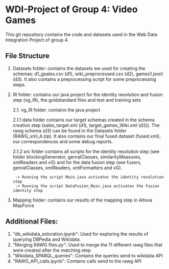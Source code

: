 # WDI-Project of Group 4: Video Games

This git repository contains the code and datasets used in the Web Data Integration Project of group 4.

## File Structure

1. Datasets folder: contains the datasets we used for creating the schemas: d1_gsales.csv (d1), wiki_preprocessed.csv (d2), games1.jsonl (d3). It also contains a preprocessing script for some preprocessing steps.

2. IR folder: contains our java project for the identity resolution and fusion step (vg_IR), the goldstandard files and test and training sets

	2.1. vg_IR folder: contains the java project
    
    2.1.1 data folder contains our target schemas created in the schema creation step (sales_target.xml (d1), target_games_Wiki.xml (d2)). The rawg schema (d3) can be found in the Datasets folder (RAWG_xml_4.zip). It also contains our final fused dataset (fused.xml), our correspondences and some debug reports.
    
    2.1.2 src folder contains all scripts for the identity resolution step (see folder blockingGenerator, genralClasses, similarityMeasures, xmlReaders and vG) and for the data fusion step (see fusers, genralClasses, xmlReaders, xmlFormatters and vG). 

        -> Running the script Main.java activates the identity resolution step
        -> Running the script DataFusion_Main.java activates the fusion identity step
	
3. Mapping folder: contains our results of the mapping step in Altova MapForce

## Additional Files:

1. "db_wikidata_exloration.ipynb": Used for exploring the results of querying DBPedia and Wikidata. 
2. "Merging RAWG files.py": Used to merge the 11 different rawg files that were created after the matching step
3. "Wikidata_SPARQL_queries": Contains the queries send to wikidata API
4. "RAWG_API_calls.ipynb": Contains calls send to the rawg API
